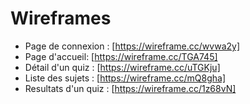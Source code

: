 # Wireframes

- Page de connexion : [https://wireframe.cc/wvwa2y]
- Page d'accueil: [https://wireframe.cc/TGA745]
- Détail d'un quiz : [https://wireframe.cc/uTGKju]
- Liste des sujets : [https://wireframe.cc/mQ8gha]
- Resultats d'un quiz : [https://wireframe.cc/1z68vN]

